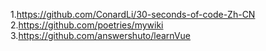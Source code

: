 1.https://github.com/ConardLi/30-seconds-of-code-Zh-CN
2.https://github.com/poetries/mywiki
3.https://github.com/answershuto/learnVue
